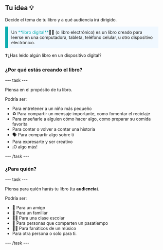 ## Tu idea 💡

Decide el tema de tu libro y a qué audiencia irá dirigido.

<p style="border-left: solid; border-width:10px; border-color: #0faeb0; background-color: aliceblue; padding: 10px;">
Un <span style="color: #0faeb0">**libro digital**</span>📖📲 (o libro electrónico) es un libro creado para leerse en una computadora, tableta, teléfono celular, u otro dispositivo electrónico. 

❓¿Has leído algún libro en un dispositivo digital?
</p>

### ¿Por qué estás creando el libro?

--- task ---

Piensa en el propósito de tu libro.

Podría ser:
- Para entretener a un niño más pequeño
- ♻️ Para compartir un mensaje importante, como fomentar el reciclaje
- Para enseñarle a alguien cómo hacer algo, como preparar su comida favorita
- Para contar o volver a contar una historia
- 🗣️ Para compartir algo sobre ti
- Para expresarte y ser creativo
- ¡O algo más!

--- /task ---

### ¿Para quién?

--- task ---

Piensa para quién harás tu libro (tu **audiencia**).

Podría ser:

- 👧 Para un amigo
- 👴 Para un familiar
- 👩‍🎓 Para una clase escolar
- 🏇 Para personas que comparten un pasatiempo
- 👨‍🎤 Para fanáticos de un músico
- Para otra persona o solo para ti.

--- /task ---

